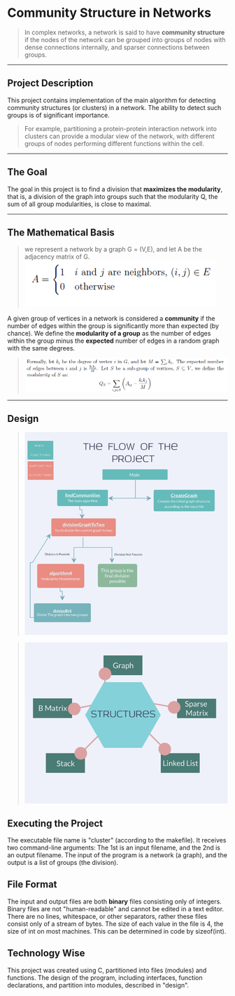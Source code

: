 Community Structure in Networks
===================

> In complex networks, a network is said to have **community structure** if the nodes of the network can be grouped into groups of nodes with dense connections internally, and sparser connections between groups.

--------
Project Description
-------------
This project contains implementation of the main algorithm for detecting community structures (or clusters) in a network. 
The ability to detect such groups is of significant importance.
> For example, partitioning a protein-protein interaction network into clusters can provide a modular view of the network, with different groups of nodes performing different functions within the cell.

--------
The Goal
-------------
The goal in this project is to find a division that **maximizes the modularity**, that
is, a division of the graph into groups such that the modularity Q, the sum of all group
modularities, is close to maximal.

--------
The Mathematical Basis
-------------
> we represent a network by a graph G = (V,E), and let A be the adjacency matrix of G.
![](examples/1.png)

A given group of vertices in a network is considered a **community** if the number of edges
within the group is significantly more than expected (by chance). We define the **modularity
of a group** as the number of edges within the group minus the **expected** number of edges in
a random graph with the same degrees.


> ![](examples/2.png)

--------
Design
-------------
> ![Click](examples/3.jpg)

> ![Click](examples/4.jpg)


Executing the Project
-------------
The executable file name is "cluster" (according to the makefile).
It receives two command-line arguments:
The 1st is an input filename, and the 2nd is an output filename. 
The input of the program is a network (a graph), and the output is a list of groups (the division).

File Format
-------------
The input and output files are both **binary** files consisting only of integers.
Binary files are not "human-readable" and cannot be edited in a text editor.
There are no lines, whitespace, or other separators, rather these files consist only of a stream
of bytes. The size of each value in the file is 4, the size of int on most machines.
This can be determined in code by sizeof(int).

Technology Wise
-------------
This project was created using C, partitioned into files (modules) and functions.
The design of the program, including interfaces, function declarations, and partition into modules, described in "design".

